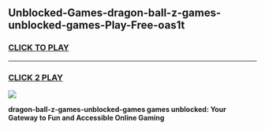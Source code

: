 
## Unblocked-Games-dragon-ball-z-games-unblocked-games-Play-Free-oas1t
<h3>
<a href="https://premium76.site?title=dragon-ball-z-games-unblocked-games&ref=12A">CLICK TO PLAY</a></h3>
<hr>

<h3>
<a href="https://premium76.site?title=dragon-ball-z-games-unblocked-games&ref=12A">CLICK 2 PLAY</a>
  
</h3>

<a href="https://premium76.site?title=dragon-ball-z-games-unblocked-games&ref=12A"><img src="https://clearcache.store/games.png"></a>


**dragon-ball-z-games-unblocked-games games unblocked: Your Gateway to Fun and Accessible Online Gaming**
